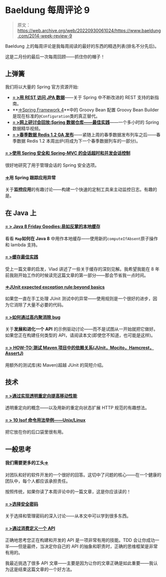 # Baeldung 每周评论 9

> 原文：<https://web.archive.org/web/20220930061024/https://www.baeldung.com/2014-week-review-9>

Baeldung 上的每周评论是我每周阅读的最好的东西的精选列表(排名不分先后)。

这是二月份的最后一次每周回顾——抓住你的帽子！

## 上弹簧

我们将以大量的 Spring 官方资源开始:

*   **[= >用 REST 访问 JPA 数据](https://web.archive.org/web/20220521215602/https://spring.io/guides/gs/accessing-data-rest/)**——关于 Spring 中不断改进的 REST 支持的新指南。
*   **[=>Spring Framework 4](https://web.archive.org/web/20220521215602/https://spring.io/blog/2014/03/03/groovy-bean-configuration-in-spring-framework-4)**中的 Groovy Bean 配置 Groovy Bean Builder 是现在标准的`@Configuration`类的真正替代。
*   [**= >网上研讨会回放:Spring 数据仓库——最佳实践**](https://web.archive.org/web/20220521215602/https://spring.io/blog/2014/03/05/webinar-replay-spring-data-repositories-best-practices)——一个多小时的 Spring 数据精华视频。
*   **[= >春季数据 Redis 1.2 GA 发布](https://web.archive.org/web/20220521215602/https://spring.io/blog/2014/03/04/spring-data-redis-1-2-ga-released)**——紧随上周的春季数据发布列车之后——春季数据 Redis 1.2 本周出炉(将成为下一个春季数据列车的一部分)。

#### [**= >使用 Spring 安全和 Spring-MVC 的会话超时和并发会话控制**](https://web.archive.org/web/20220521215602/http://blog.trifork.com/2014/02/28/session-timeout-and-concurrent-session-control-with-spring-security-and-spring-mvc/)

很好地研究了用于管理会话的 Spring 安全选项。

#### [**=>**](https://web.archive.org/web/20220521215602/http://www.captaindebug.com/2014/03/tracking-application-exceptions-with.html)用 Spring 跟踪应用异常

关于**监控应用**的有趣讨论——构建一个快速的定制工具来主动监控日志。有趣的是。

## 在 Java 上

#### [**= > Java 8 Friday Goodies:易如反掌的本地缓存**](https://web.archive.org/web/20220521215602/http://blog.jooq.org/2014/02/28/java-8-friday-goodies-easy-as-pie-local-caching/)

看看 **`Map`如何在 Java 8** 中用作本地缓存——使用新的`computeIfAbsent`原子操作和 lambda 支持。

#### [= >缓存最佳实践](https://web.archive.org/web/20220521215602/http://vladmihalcea.com/2014/03/03/caching-best-practices/)

受上一篇文章的启发，Vlad 讲述了一些关于缓存的深刻见解。我希望我能在 8 年前我刚开始工作的时候读完这篇文章的第一部分——那会节省我一点时间。

#### [=>JUnit expected exception rule:beyond basics](https://web.archive.org/web/20220521215602/http://blog.codeleak.pl/2014/03/junit-expectedexception-rule-beyond.html)

如果您一直在手工处理 JUnit 测试中的异常——使用规则是一个很好的进步，因为它消除了大量不必要的代码。

#### [= >如何通过高内聚消除 bug](https://web.archive.org/web/20220521215602/http://blog.jooq.org/2014/02/26/how-to-eliminate-bugs-through-high-cohesion/)

关于**发展和进化一个 API** 的示例驱动讨论——而不是试图从一开始就把它做好。如果您正在构建任何类型的 API，请阅读本文(即使您不知道，也可能是这样)。

#### [= > HOW-TO:测试 Maven 项目中的依赖关系(JUnit，Mocito，Hamcrest，AssertJ)](https://web.archive.org/web/20220521215602/http://blog.codeleak.pl/2014/03/how-to-test-dependencies-in-maven.html)

用额外的测试库(和 Maven)超越 JUnit 的简短介绍。

## 技术

#### [= >通过实现透明重定向提高移动性能](https://web.archive.org/web/20220521215602/http://odino.org/increase-mobile-performances-by-implementing-transparent-redirects/)

透明重定向的概念——以及用新的重定向状态扩展 HTTP 规范的有趣想法。

#### [**= > 10 lsof 命令用法举例——Unix/Linux**](https://web.archive.org/web/20220521215602/http://crybit.com/lsof-command-usages/)

把它放在你的后口袋里很有用。

## 一般思考

#### 我们需要更多的工头[=>](https://web.archive.org/web/20220521215602/http://www.petrikainulainen.net/software-development/processes/we-need-more-foremen/)

对团队和好的软件开发的一个很好的回答。这切中了问题的核心——在一个健康的团队中，每个人都应该承担责任。

按照传统，如果你读了本周评论中的一篇文章，这是你应该读的！

#### [**= >选择安全密码**](https://web.archive.org/web/20220521215602/https://www.schneier.com/blog/archives/2014/03/choosing_secure_1.html)

关于选择和管理密码的深入讨论——从本文中可以学到很多东西。

#### [= >通过消费定义一个 API](https://web.archive.org/web/20220521215602/http://www.daedtech.com/define-an-api-by-consuming-it)

正确地思考您正在构建和开发的 API 是一项非常有用的技能。TDD 会让你成功一半——但是最终，当决定你自己的 API 的抽象和职责时，正确的思维框架是非常有用的。

我最近挑选了很多 API 文章——主要是因为让你的文章正确是如此重要——我认为这是结束这篇文章的一个好方法。